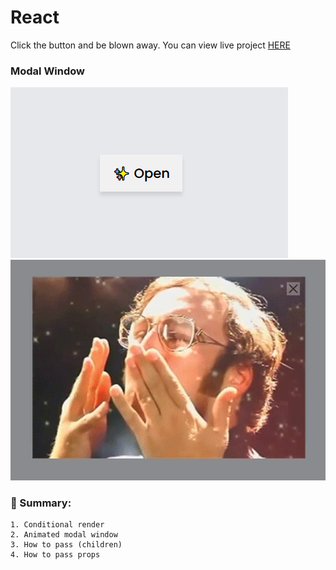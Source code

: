 # React

Click the button and be blown away.
You can view live project [HERE](https://di-marko.github.io/2-modal)

### Modal Window

![modal window button](/public/image.png)
![opened modal window](/public/image2.png)

### 👀 Summary:

    1. Conditional render
    2. Animated modal window
    3. How to pass (children)
    4. How to pass props
